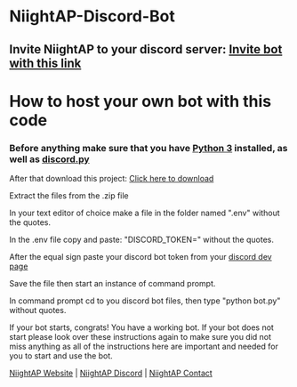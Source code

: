 # NiightAP-Discord-Bot

## Invite NiightAP to your discord server: [Invite bot with this link](https://discord.com/api/oauth2/authorize?client_id=343843453081354252&permissions=8&redirect_uri=https%3A%2F%2Fngyt.tk%2Fdiscordbot%2Fbotinv&response_type=code&scope=identify%20bot)

# How to host your own bot with this code

### Before anything make sure that you have [Python 3](https://www.python.org/downloads/) installed, as well as [discord.py](https://discordpy.readthedocs.io/en/latest/intro.html)

After that download this project: [Click here to download](https://github.com/NiightAP/Discord-Bot/archive/main.zip)

Extract the files from the .zip file

In your text editor of choice make a file in the folder named ".env" without the quotes.

In the .env file copy and paste: "DISCORD_TOKEN=" without the quotes.

After the equal sign paste your discord bot token from your [discord dev page](https://discord.com/developers/applications)

Save the file then start an instance of command prompt.

In command prompt cd to you discord bot files, then type "python bot.py" without quotes.

If your bot starts, congrats! You have a working bot. If your bot does not start please look over these instructions again to make sure you did not miss anything as all of the instructions here are important and needed for you to start and use the bot. 

[NiightAP Website](https://ngyt.tk) | [NiightAP Discord](https://discord.gg/HNMMv3Sg4d) | [NiightAP Contact](https://ngyt.tk/contact)
